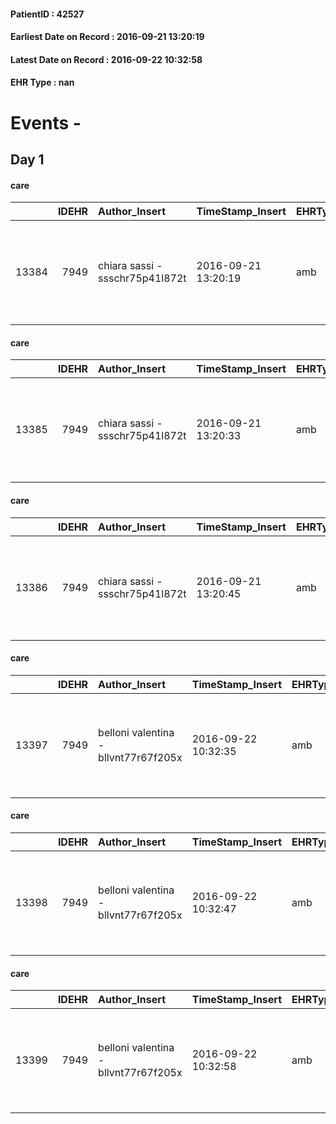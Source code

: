 
#### PatientID : 42527
#### Earliest Date on Record : 2016-09-21 13:20:19
#### Latest Date on Record : 2016-09-22 10:32:58
#### EHR Type : nan

# Events - 

## Day 1

#### care
|       |   IDEHR | Author_Insert                   | TimeStamp_Insert    | EHRType   |   PatientID |   IDGESTIONE_AUSILI |   opt_annulla_consegna | ds_note_x                                                      | dt_Ric_consegna     | opt_ausilio                                     |
|------:|--------:|:--------------------------------|:--------------------|:----------|------------:|--------------------:|-----------------------:|:---------------------------------------------------------------|:--------------------|:------------------------------------------------|
| 13384 |    7949 | chiara sassi - ssschr75p41l872t | 2016-09-21 13:20:19 | amb       |       42527 |               13298 |                      0 | x delivery only contact his son nicholas to phone 338 5302244. | 2016-09-21 00:00:00 | electronic articulated bed with side rails # 14 |

#### care
|       |   IDEHR | Author_Insert                   | TimeStamp_Insert    | EHRType   |   PatientID |   IDGESTIONE_AUSILI |   opt_annulla_consegna | ds_note_x                                                      | dt_Ric_consegna     | opt_ausilio                             |
|------:|--------:|:--------------------------------|:--------------------|:----------|------------:|--------------------:|-----------------------:|:---------------------------------------------------------------|:--------------------|:----------------------------------------|
| 13385 |    7949 | chiara sassi - ssschr75p41l872t | 2016-09-21 13:20:33 | amb       |       42527 |               13299 |                      0 | x delivery only contact his son nicholas to phone 338 5302244. | 2016-09-21 00:00:00 | antid air mattress with compressor # 16 |

#### care
|       |   IDEHR | Author_Insert                   | TimeStamp_Insert    | EHRType   |   PatientID |   IDGESTIONE_AUSILI |   opt_annulla_consegna | ds_note_x                                                      | dt_Ric_consegna     | opt_ausilio                         |
|------:|--------:|:--------------------------------|:--------------------|:----------|------------:|--------------------:|-----------------------:|:---------------------------------------------------------------|:--------------------|:------------------------------------|
| 13386 |    7949 | chiara sassi - ssschr75p41l872t | 2016-09-21 13:20:45 | amb       |       42527 |               13300 |                      0 | x delivery only contact his son nicholas to phone 338 5302244. | 2016-09-21 00:00:00 | handles for getting out of bed # 15 |

#### care
|       |   IDEHR | Author_Insert                        | TimeStamp_Insert    | EHRType   |   PatientID |   IDGESTIONE_AUSILI |   ds_ncons |   opt_annulla_consegna | ds_note_x                                                      | dt_Ric_consegna     | dt_ric_cons_forn    | opt_ausilio                         |
|------:|--------:|:-------------------------------------|:--------------------|:----------|------------:|--------------------:|-----------:|-----------------------:|:---------------------------------------------------------------|:--------------------|:--------------------|:------------------------------------|
| 13397 |    7949 | belloni valentina - bllvnt77r67f205x | 2016-09-22 10:32:35 | amb       |       42527 |               13311 |      28774 |                      0 | x delivery only contact his son nicholas to phone 338 5302244. | 2016-09-21 00:00:00 | 2016-09-22 00:00:00 | handles for getting out of bed # 15 |

#### care
|       |   IDEHR | Author_Insert                        | TimeStamp_Insert    | EHRType   |   PatientID |   IDGESTIONE_AUSILI |   ds_ncons |   opt_annulla_consegna | ds_note_x                                                      | dt_Ric_consegna     | dt_ric_cons_forn    | opt_ausilio                             |
|------:|--------:|:-------------------------------------|:--------------------|:----------|------------:|--------------------:|-----------:|-----------------------:|:---------------------------------------------------------------|:--------------------|:--------------------|:----------------------------------------|
| 13398 |    7949 | belloni valentina - bllvnt77r67f205x | 2016-09-22 10:32:47 | amb       |       42527 |               13312 |      28774 |                      0 | x delivery only contact his son nicholas to phone 338 5302244. | 2016-09-21 00:00:00 | 2016-09-22 00:00:00 | antid air mattress with compressor # 16 |

#### care
|       |   IDEHR | Author_Insert                        | TimeStamp_Insert    | EHRType   |   PatientID |   IDGESTIONE_AUSILI |   ds_ncons |   opt_annulla_consegna | ds_note_x                                                      | dt_Ric_consegna     | dt_ric_cons_forn    | opt_ausilio                                     |
|------:|--------:|:-------------------------------------|:--------------------|:----------|------------:|--------------------:|-----------:|-----------------------:|:---------------------------------------------------------------|:--------------------|:--------------------|:------------------------------------------------|
| 13399 |    7949 | belloni valentina - bllvnt77r67f205x | 2016-09-22 10:32:58 | amb       |       42527 |               13313 |      28774 |                      0 | x delivery only contact his son nicholas to phone 338 5302244. | 2016-09-21 00:00:00 | 2016-09-22 00:00:00 | electronic articulated bed with side rails # 14 |


